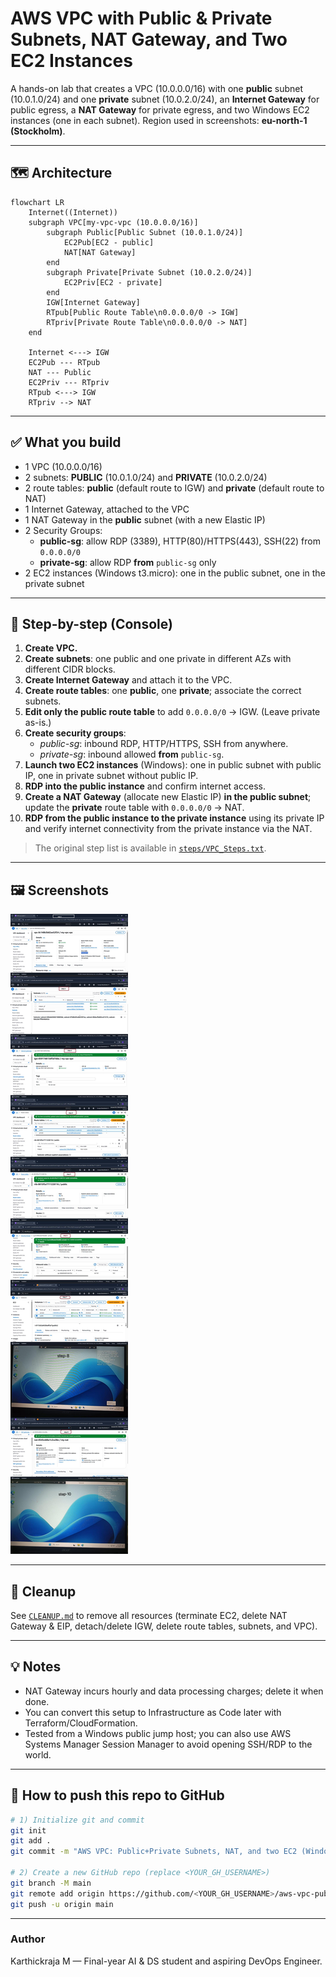 # AWS VPC with Public & Private Subnets, NAT Gateway, and Two EC2 Instances

A hands-on lab that creates a VPC (10.0.0.0/16) with one **public** subnet (10.0.1.0/24) and one **private** subnet (10.0.2.0/24), an **Internet Gateway** for public egress, a **NAT Gateway** for private egress, and two Windows EC2 instances (one in each subnet). Region used in screenshots: **eu-north-1 (Stockholm)**.

---

## 🗺️ Architecture

```mermaid
flowchart LR
    Internet((Internet))
    subgraph VPC[my-vpc-vpc (10.0.0.0/16)]
        subgraph Public[Public Subnet (10.0.1.0/24)]
            EC2Pub[EC2 - public]
            NAT[NAT Gateway]
        end
        subgraph Private[Private Subnet (10.0.2.0/24)]
            EC2Priv[EC2 - private]
        end
        IGW[Internet Gateway]
        RTpub[Public Route Table\n0.0.0.0/0 -> IGW]
        RTpriv[Private Route Table\n0.0.0.0/0 -> NAT]
    end

    Internet <---> IGW
    EC2Pub --- RTpub
    NAT --- Public
    EC2Priv --- RTpriv
    RTpub <---> IGW
    RTpriv --> NAT
```

---

## ✅ What you build

- 1 VPC (10.0.0.0/16)
- 2 subnets: **PUBLIC** (10.0.1.0/24) and **PRIVATE** (10.0.2.0/24)
- 2 route tables: **public** (default route to IGW) and **private** (default route to NAT)
- 1 Internet Gateway, attached to the VPC
- 1 NAT Gateway in the **public** subnet (with a new Elastic IP)
- 2 Security Groups:
  - **public-sg**: allow RDP (3389), HTTP(80)/HTTPS(443), SSH(22) from `0.0.0.0/0`
  - **private-sg**: allow RDP **from** `public-sg` only
- 2 EC2 instances (Windows t3.micro): one in the public subnet, one in the private subnet

---

## 🧭 Step-by-step (Console)

1. **Create VPC.**
2. **Create subnets**: one public and one private in different AZs with different CIDR blocks.
3. **Create Internet Gateway** and attach it to the VPC.
4. **Create route tables**: one **public**, one **private**; associate the correct subnets.
5. **Edit only the public route table** to add `0.0.0.0/0` -> IGW. (Leave private as-is.)
6. **Create security groups**:
   - *public-sg*: inbound RDP, HTTP/HTTPS, SSH from anywhere.
   - *private-sg*: inbound allowed **from** `public-sg`.
7. **Launch two EC2 instances** (Windows): one in public subnet with public IP, one in private subnet without public IP.
8. **RDP into the public instance** and confirm internet access.
9. **Create a NAT Gateway** (allocate new Elastic IP) **in the public subnet**; update the **private** route table with `0.0.0.0/0` -> NAT.
10. **RDP from the public instance to the private instance** using its private IP and verify internet connectivity from the private instance via the NAT.

> The original step list is available in [`steps/VPC_Steps.txt`](steps/VPC_Steps.txt).

---

## 🖼️ Screenshots

![image](aws_project_steps_vertical.jpg)



---

## 🧹 Cleanup

See [`CLEANUP.md`](CLEANUP.md) to remove all resources (terminate EC2, delete NAT Gateway & EIP, detach/delete IGW, delete route tables, subnets, and VPC).

---

## 💡 Notes

- NAT Gateway incurs hourly and data processing charges; delete it when done.
- You can convert this setup to Infrastructure as Code later with Terraform/CloudFormation.
- Tested from a Windows public jump host; you can also use AWS Systems Manager Session Manager to avoid opening SSH/RDP to the world.

---

## 🚀 How to push this repo to GitHub

```bash
# 1) Initialize git and commit
git init
git add .
git commit -m "AWS VPC: Public+Private Subnets, NAT, and two EC2 (Windows)"

# 2) Create a new GitHub repo (replace <YOUR_GH_USERNAME>)
git branch -M main
git remote add origin https://github.com/<YOUR_GH_USERNAME>/aws-vpc-public-private-ec2-nat.git
git push -u origin main
```

---

### Author
Karthickraja M — Final-year AI & DS student and aspiring DevOps Engineer.
